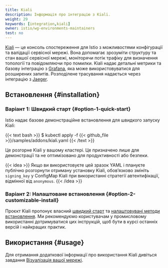 ```yaml
---
title: Kiali
description: Інформація про інтеграцію з Kiali.
weight: 29
keywords: [integration,kiali]
owner: istio/wg-environments-maintainers
test: no
---
```


[Kiali](https://kiali.io/) — це консоль спостереження для Istio з можливостями конфігурації та валідації сервісної мережі. Вона допомагає зрозуміти структуру та стан вашої сервісної мережі, моніторячи потік трафіку для визначення топології та повідомляючи про помилки. Kiali надає детальні метрики та базову інтеграцію з [Grafana](/docs/ops/integrations/grafana), яка може використовуватися для розширених запитів. Розподілене трасування надається через інтеграцію з [Jaeger](/docs/ops/integrations/jaeger).

## Встановлення {#installation}

### Варіант 1: Швидкий старт {#option-1-quick-start}

Istio надає базове демонстраційне встановлення для швидкого запуску Kiali:

{{< text bash >}}
$ kubectl apply -f {{< github_file >}}/samples/addons/kiali.yaml
{{< /text >}}

Це розгорне Kiali у вашому кластері. Це призначено лише для демонстрації та не оптимізовано для продуктивності або безпеки.

{{< idea >}}
Якщо ви використовуєте цей зразок YAML і плануєте публічно розгорнути отриману установку Kiali, обовʼязково змініть `signing_key` у ConfigMap Kiali при використанні стратегії автентифікації, відмінної від `anonymous`.
{{< /idea >}}

### Варіант 2: Налаштоване встановлення {#option-2-customizable-install}

Проєкт Kiali пропонує власний [швидкий старт](https://kiali.io/docs/installation/quick-start) та [налаштовувані методи встановлення](https://kiali.io/docs/installation/installation-guide). Ми рекомендуємо користувачам у промисловому використанні дотримуватися цих інструкцій, щоб бути в курсі останніх версій і найкращих практик.

## Використання {#usage}

Для отримання додаткової інформації про використання Kiali дивіться завдання [Візуалізація вашої мережі](/docs/tasks/observability/kiali/).

